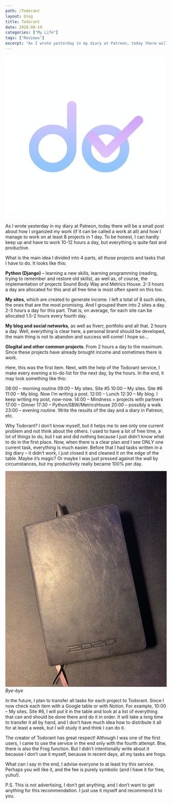 ```yaml
---
path: /Todorant
layout: blog
title: Todorant
date: 2020-08-19
categories: ["My Life"]
tags: ["Reviews"]
excerpt: "As I wrote yesterday in my diary at Patreon, today there will be a small post about how I organized my work (if it can be called a work at all) and how I manage to work on at least 8 projects in 1 day. To be honest, I can hardly keep up and have to work 10-12 hours a day, but everything is quite fast and productive."
---
```


![Todorant](../../images/uploads/023-01-Todorant.png "Todorant")

As I wrote yesterday in my diary at Patreon, today there will be a small post about how I organized my work (if it can be called a work at all) and how I manage to work on at least 8 projects in 1 day. To be honest, I can hardly keep up and have to work 10-12 hours a day, but everything is quite fast and productive.

What is the main idea
I divided into 4 parts, all those projects and tasks that I have to do. It looks like this:

**Python (Django)** – learning a new skills, learning programming (reading, trying to remember and restore old skills), as well as, of course, the implementation of projects Sound Body Way and Metrics House. 2-3 hours a day are allocated for this and all free time is most often spent on this too.

**My sites**, which are created to generate income. I left a total of 8 such sites, the ones that are the most promising. And I grouped them into 2 sites a day. 2-3 hours a day for this part. That is, on average, for each site can be allocated 1.5-2 hours every fourth day.

**My blog and social networks**, as well as fiverr, portfolio and all that. 2 hours a day. Well, everything is clear here, a personal brand should be developed, the main thing is not to abandon and success will come! I hope so…

**Glogital and other common projects**. From 2 hours a day to the maximum. Since these projects have already brought income and sometimes there is work.

Here, this was the first item. Next, with the help of the Todorant service, I make every evening a to-do list for the next day, by the hours. In the end, it may look something like this:

08:00 – morning routine
09:00 – My sites. Site #5
10:00 – My sites. Site #6
11:00 – My blog. Now I’m writing a post.
12:00 – Lunch
12:30 – My blog. I keep writing my post, now-now.
14:00 – Mindness + projects with partners
17:00 – Dinner
17:30 – Python/SBW/MetricsHouse
20:00 – possibly a walk
23:00 – evening routine. Write the results of the day and a diary in Patreon, etc.

Why Todorant? I don’t know myself, but it helps me to see only one current problem and not think about the others. I used to have a lot of free time, a lot of things to do, but I sat and did nothing because I just didn’t know what to do in the first place. Now, when there is a clear plan and I see ONLY one current task, everything is much easier. Before that I had tasks written in a big diary – it didn’t work, I just closed it and cleaned it on the edge of the table. Maybe it’s magic? Or maybe I was just pressed against the wall by circumstances, but my productivity really became 100% per day.

![Todorant](../../images/uploads/023-02-Todorant.jpg "Todorant")
_Bye-bye_

In the future, I plan to transfer all tasks for each project to Todorant. Since I now check each item with a Google table or with Notion. For example, 10:00 – My sites. Site #6, I will put it in the table and look at a list of everything that can and should be done there and do it in order. It will take a long time to transfer it all by hand, and I don’t have much idea how to distribute it all for at least a week, but I will study it and think I can do it.

The creator of Todorant has great respect! Although I was one of the first users, I came to use the service in the end only with the fourth attempt.
Btw, there is also the Frog function. But I didn’t intentionally write about it because I don’t use it myself, because in recent days, all my tasks are frogs.

What can I say in the end, I advise everyone to at least try this service. Perhaps you will like it, and the fee is purely symbolic (and I have it for free, yuhu!).

P.S. This is not advertising, I don’t get anything, and I don’t want to get anything for this recommendation. I just use it myself and recommend it to you.

